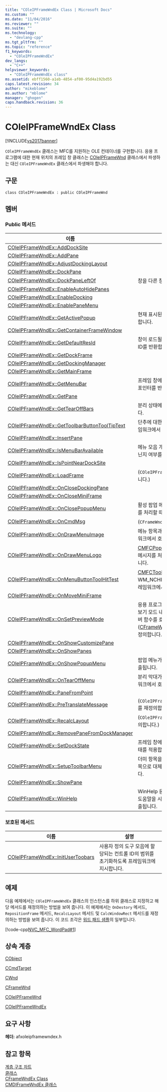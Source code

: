 ```yaml
---
title: "COleIPFrameWndEx Class | Microsoft Docs"
ms.custom: ""
ms.date: "11/04/2016"
ms.reviewer: ""
ms.suite: ""
ms.technology: 
  - "devlang-cpp"
ms.tgt_pltfrm: ""
ms.topic: "reference"
f1_keywords: 
  - "COleIPFrameWndEx"
dev_langs: 
  - "C++"
helpviewer_keywords: 
  - "COleIPFrameWndEx class"
ms.assetid: ebff1560-a1eb-4854-af00-95d4a192bd55
caps.latest.revision: 34
author: "mikeblome"
ms.author: "mblome"
manager: "ghogen"
caps.handback.revision: 36
---
```

# COleIPFrameWndEx Class
[!INCLUDE[vs2017banner](../../assembler/inline/includes/vs2017banner.md)]

`COleIPFrameWndEx` 클래스는 MFC를 지원하는 OLE 컨테이너를 구현합니다. 응용 프로그램에 대한 현재 위치의 프레임 창 클래스는 [COleIPFrameWnd](../../mfc/reference/coleipframewnd-class.md) 클래스에서 파생하는 대신 `COleIPFrameWndEx` 클래스에서 파생해야 합니다.  
  
## 구문  
  
```  
class COleIPFrameWndEx : public COleIPFrameWnd  
```  
  
## 멤버  
  
### Public 메서드  
  
|이름|설명|  
|--------|--------|  
|[COleIPFrameWndEx::AddDockSite](../Topic/COleIPFrameWndEx::AddDockSite.md)||  
|[COleIPFrameWndEx::AddPane](../Topic/COleIPFrameWndEx::AddPane.md)||  
|[COleIPFrameWndEx::AdjustDockingLayout](../Topic/COleIPFrameWndEx::AdjustDockingLayout.md)||  
|[COleIPFrameWndEx::DockPane](../Topic/COleIPFrameWndEx::DockPane.md)||  
|[COleIPFrameWndEx::DockPaneLeftOf](../Topic/COleIPFrameWndEx::DockPaneLeftOf.md)|창을 다른 창의 왼쪽에 도킹합니다.|  
|[COleIPFrameWndEx::EnableAutoHidePanes](../Topic/COleIPFrameWndEx::EnableAutoHidePanes.md)||  
|[COleIPFrameWndEx::EnableDocking](../Topic/COleIPFrameWndEx::EnableDocking.md)||  
|[COleIPFrameWndEx::EnablePaneMenu](../Topic/COleIPFrameWndEx::EnablePaneMenu.md)||  
|[COleIPFrameWndEx::GetActivePopup](../Topic/COleIPFrameWndEx::GetActivePopup.md)|현재 표시된 팝업 메뉴에 대한 포인터를 반환합니다.|  
|[COleIPFrameWndEx::GetContainerFrameWindow](../Topic/COleIPFrameWndEx::GetContainerFrameWindow.md)||  
|[COleIPFrameWndEx::GetDefaultResId](../Topic/COleIPFrameWndEx::GetDefaultResId.md)|창이 로드될 때 지정한 프레임 창의 리소스 ID를 반환합니다.|  
|[COleIPFrameWndEx::GetDockFrame](../Topic/COleIPFrameWndEx::GetDockFrame.md)||  
|[COleIPFrameWndEx::GetDockingManager](../Topic/COleIPFrameWndEx::GetDockingManager.md)||  
|[COleIPFrameWndEx::GetMainFrame](../Topic/COleIPFrameWndEx::GetMainFrame.md)||  
|[COleIPFrameWndEx::GetMenuBar](../Topic/COleIPFrameWndEx::GetMenuBar.md)|프레임 창에 연결된 메뉴 모음 개체에 대한 포인터를 반환합니다.|  
|[COleIPFrameWndEx::GetPane](../Topic/COleIPFrameWndEx::GetPane.md)||  
|[COleIPFrameWndEx::GetTearOffBars](../Topic/COleIPFrameWndEx::GetTearOffBars.md)|분리 상태에 있는 창 개체의 목록을 반환합니다.|  
|[COleIPFrameWndEx::GetToolbarButtonToolTipText](../Topic/COleIPFrameWndEx::GetToolbarButtonToolTipText.md)|단추에 대한 도구 설명이 표시되기 전에 프레임워크에서 호출합니다.|  
|[COleIPFrameWndEx::InsertPane](../Topic/COleIPFrameWndEx::InsertPane.md)||  
|[COleIPFrameWndEx::IsMenuBarAvailable](../Topic/COleIPFrameWndEx::IsMenuBarAvailable.md)|메뉴 모음 개체에 대한 포인터가 `NULL`이 아닌지 여부를 확인합니다.|  
|[COleIPFrameWndEx::IsPointNearDockSite](../Topic/COleIPFrameWndEx::IsPointNearDockSite.md)||  
|[COleIPFrameWndEx::LoadFrame](../Topic/COleIPFrameWndEx::LoadFrame.md)|\(`COleIPFrameWnd::LoadFrame`을 재정의합니다.\)|  
|[COleIPFrameWndEx::OnCloseDockingPane](../Topic/COleIPFrameWndEx::OnCloseDockingPane.md)||  
|[COleIPFrameWndEx::OnCloseMiniFrame](../Topic/COleIPFrameWndEx::OnCloseMiniFrame.md)||  
|[COleIPFrameWndEx::OnClosePopupMenu](../Topic/COleIPFrameWndEx::OnClosePopupMenu.md)|활성 팝업 메뉴에서 WM\_DESTROY 메시지를 처리할 때 프레임워크에서 호출됩니다.|  
|[COleIPFrameWndEx::OnCmdMsg](../Topic/COleIPFrameWndEx::OnCmdMsg.md)|\(`CFrameWnd::OnCmdMsg`를 재정의합니다.\)|  
|[COleIPFrameWndEx::OnDrawMenuImage](../Topic/COleIPFrameWndEx::OnDrawMenuImage.md)|메뉴 항목과 연결된 이미지를 그릴 때 프레임워크에서 호출됩니다.|  
|[COleIPFrameWndEx::OnDrawMenuLogo](../Topic/COleIPFrameWndEx::OnDrawMenuLogo.md)|[CMFCPopupMenu](../../mfc/reference/cmfcpopupmenu-class.md) 개체에서 WM\_PAINT 메시지를 처리할 때 프레임워크에서 호출됩니다.|  
|[COleIPFrameWndEx::OnMenuButtonToolHitTest](../Topic/COleIPFrameWndEx::OnMenuButtonToolHitTest.md)|[CMFCToolBarButton](../../mfc/reference/cmfctoolbarbutton-class.md) 개체에서 WM\_NCHITTEST 메시지를 처리할 때 프레임워크에서 호출됩니다.|  
|[COleIPFrameWndEx::OnMoveMiniFrame](../Topic/COleIPFrameWndEx::OnMoveMiniFrame.md)||  
|[COleIPFrameWndEx::OnSetPreviewMode](../Topic/COleIPFrameWndEx::OnSetPreviewMode.md)|응용 프로그램의 주 프레임 창을 인쇄 미리 보기 모드 내부 및 외부로 설정하려면 이 멤버 함수를 호출합니다. \([CFrameWnd::OnSetPreviewMode](../Topic/CFrameWnd::OnSetPreviewMode.md)를 재정의합니다.\)|  
|[COleIPFrameWndEx::OnShowCustomizePane](../Topic/COleIPFrameWndEx::OnShowCustomizePane.md)||  
|[COleIPFrameWndEx::OnShowPanes](../Topic/COleIPFrameWndEx::OnShowPanes.md)||  
|[COleIPFrameWndEx::OnShowPopupMenu](../Topic/COleIPFrameWndEx::OnShowPopupMenu.md)|팝업 메뉴가 활성화될 때 프레임워크에서 호출됩니다.|  
|[COleIPFrameWndEx::OnTearOffMenu](../Topic/COleIPFrameWndEx::OnTearOffMenu.md)|분리 막대가 있는 메뉴가 활성화될 때 프레임워크에서 호출됩니다.|  
|[COleIPFrameWndEx::PaneFromPoint](../Topic/COleIPFrameWndEx::PaneFromPoint.md)||  
|[COleIPFrameWndEx::PreTranslateMessage](../Topic/COleIPFrameWndEx::PreTranslateMessage.md)|\(`COleIPFrameWnd::PreTranslateMessage`를 재정의합니다.\)|  
|[COleIPFrameWndEx::RecalcLayout](../Topic/COleIPFrameWndEx::RecalcLayout.md)|\(`COleIPFrameWnd::RecalcLayout`를 재정의합니다.\)|  
|[COleIPFrameWndEx::RemovePaneFromDockManager](../Topic/COleIPFrameWndEx::RemovePaneFromDockManager.md)||  
|[COleIPFrameWndEx::SetDockState](../Topic/COleIPFrameWndEx::SetDockState.md)|프레임 창에 속해 있는 창에 지정된 도킹 상태를 적용합니다.|  
|[COleIPFrameWndEx::SetupToolbarMenu](../Topic/COleIPFrameWndEx::SetupToolbarMenu.md)|더미 항목을 검색하고 지정된 사용자 정의 항목으로 대체하여 도구 모음 개체를 수정합니다.|  
|[COleIPFrameWndEx::ShowPane](../Topic/COleIPFrameWndEx::ShowPane.md)||  
|[COleIPFrameWndEx::WinHelp](../Topic/COleIPFrameWndEx::WinHelp.md)|WinHelp 응용 프로그램 또는 상황에 맞는 도움말을 시작하기 위해 프레임워크에서 호출됩니다.|  
  
### 보호된 메서드  
  
|이름|설명|  
|--------|--------|  
|[COleIPFrameWndEx::InitUserToobars](../Topic/COleIPFrameWndEx::InitUserToobars.md)|사용자 정의 도구 모음에 할당되는 컨트롤 ID의 범위를 초기화하도록 프레임워크에 지시합니다.|  
  
## 예제  
 다음 예제에서는 `COleIPFrameWndEx` 클래스의 인스턴스를 하위 클래스로 지정하고 해당 메서드를 재정의하는 방법을 보여 줍니다. 이 예제에서는 `OnDestory` 메서드, `RepositionFrame` 메서드, `RecalcLayout` 메서드 및 `CalcWindowRect` 메서드를 재정의하는 방법을 보여 줍니다. 이 코드 조각은 [워드 패드 샘플](../../top/visual-cpp-samples.md)의 일부입니다.  
  
 [!code-cpp[NVC_MFC_WordPad#1](../../mfc/reference/codesnippet/CPP/coleipframewndex-class_1.cpp)]  
  
## 상속 계층  
 [CObject](../../mfc/reference/cobject-class.md)  
  
 [CCmdTarget](../../mfc/reference/ccmdtarget-class.md)  
  
 [CWnd](../../mfc/reference/cwnd-class.md)  
  
 [CFrameWnd](../../mfc/reference/cframewnd-class.md)  
  
 [COleIPFrameWnd](../../mfc/reference/coleipframewnd-class.md)  
  
 [COleIPFrameWndEx](../../mfc/reference/coleipframewndex-class.md)  
  
## 요구 사항  
 **헤더:** afxoleipframewndex.h  
  
## 참고 항목  
 [계층 구조 차트](../../mfc/hierarchy-chart.md)   
 [클래스](../../mfc/reference/mfc-classes.md)   
 [CFrameWndEx Class](../../mfc/reference/cframewndex-class.md)   
 [CMDIFrameWndEx 클래스](../../mfc/reference/cmdiframewndex-class.md)